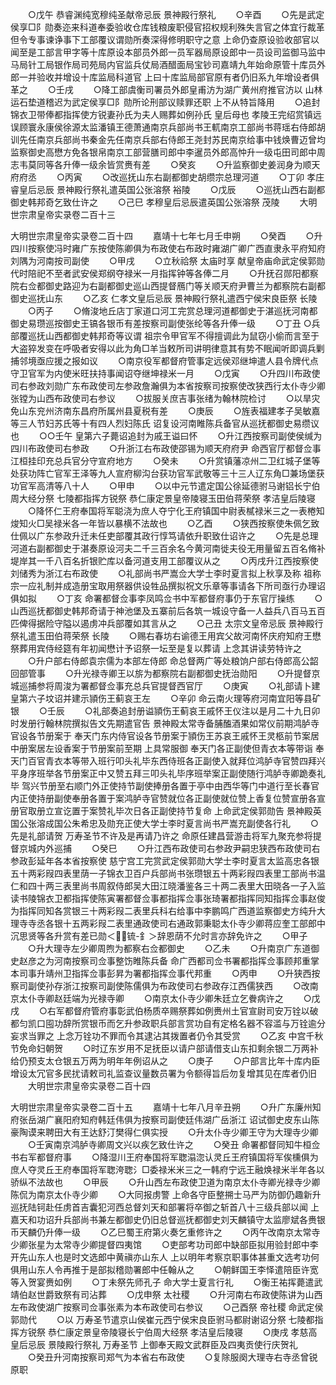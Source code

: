 <!-- { "loadSidebar": true } -->
　　○戊午  恭睿渊纯宽穆纯圣献帝忌辰  景神殿行祭礼
　　○辛酉
　　○先是武定侯享□阝勋奏迩来科道奉委验收仓库钱粮废职侵官招权规利殊失言官之体宜行裁革但令专事谏诤事下工部覆议谓勋所奏深得修明职守之意  上命仍查原设验收部官以闻至是工部言甲字等十库原设本部员外郎一员军器局原设郎中一员设司监御马监中马局针工局银作局司苑局内官监兵仗局酒醋面局宝钞司嘉靖九年始命原管十库员外郎一并验收并增设十库监局科道官  上曰十库监局部官原有者仍旧系九年增设者俱革之
　　○壬戌
　　○降工部虞衡司署员外郎皇甫汸为湖广黄州府推官汸以  山林运石垫道稽迟为武定侯享□阝勋所论刑部议赎罪还职  上不从特旨降用
　　○追封锦衣卫带俸都指挥使方锐妻孙氏为夫人赐葬如例孙氏  皇后母也  孝陵王完绍赏镇远误顾寰永康侯徐源太监潘镇王德萧通南京兵部尚书王軏南京工部尚书蒋瑶右侍郎胡训先任南京兵部尚书秦金先任南京兵部右侍郎王尧封苏民南京给事中钱焕曹迈曾均监察御史高懋方免各银帛南京工部营膳司郎中李暹员外郎高忡升一级屯田司郎中周志韦莫同等各升俸一级余皆赏赉有差
　　○癸亥
　　○升监察御史姜润身为顺天府府丞
　　○丙寅
　　○改巡抚山东右副都御史胡缵宗总理河道
　　○丁卯  孝庄睿皇后忌辰  景神殿行祭礼遣英国公张溶祭  裕陵
　　○戊辰
　　○巡抚山西右副都御史韩邦奇乞致仕许之
　　○己巳  孝穆皇后忌辰遣英国公张溶祭  茂陵
　　大明世宗肃皇帝实录卷二百十三


大明世宗肃皇帝实录卷二百十四
　　嘉靖十七年七月壬申朔
　　○癸酉
　　○升四川按察使冯时雍广东按使陈卿俱为布政使右布政时雍湖广卿广西直隶永平府知府刘隅为河南按司副使
　　○甲戌
　　○立秋祫祭  太庙时享  献皇帝庙命武定侯郭勋代时陪祀不至者武安侯郑纲夺禄米一月指挥钟等各俸二月
　　○升抚召郧阳都察院右佥都御史路迎为右副都御史巡山西提督鴈门等关顺天府尹曹兰为都察院右副都御史巡抚山东
　　○乙亥  仁孝文皇后忌辰  景神殿行祭礼遣西宁侯宋良臣祭  长陵
　　○丙子
　　○脩浚地丘店丁家道口河工完赏总理河道都御史于湛巡抚河南都御史易瓒巡按御史王镐各银币有差按察司副使张纶等各升俸一级
　　○丁丑
○兵部覆巡抚山西都御史韩邦奇等议谓  祖宗令甲官军不得擅调此为鼠窃小偷而言至于大盗猝发变在呼吸者安得以此为角□羊当敕所司讲明律意其有势不眠闻听即调兵剿捕邻境亟应援之报如议
　　○南京役军都督府管事定远侯邓继坤遣人县令牌代点守卫官军为内使米旺扶持事闻诏夺继坤禄米一月
　　○戊寅
　　○升四川布政使司右参政刘勋广东布政使司左参政詹瀚俱为本省按察司按察使改狭西行太仆寺少卿张镗为山西布政使司右参议
　　○拔服关庶吉事张绪为翰林院检讨
　　○以旱灾免山东兖州济南东昌府所属州县夏税有差
　　○庚辰
　　○旌表福建孝子吴敏嘉等三人节妇苏氏等十有四人烈妇陈氏  诏复设河南睢陈兵备官从巡抚都御史易缵议也
　　○○壬午  皇第六子薨诏追封为戚王谥曰怀
　　○升江西按察司副使侯缄为四川布政使司右参政
　　○升浙江右布政使邵锡为顺天府府尹  命西官厅都督佥事江桓挂印充总兵官分守宣府地方
　　○癸未
　　○升赏镇藩凉州二卫红城子堡等处获功阵亡官军王泽等九人宣府柳沟台获功官军武敬等三十三人辽东角□兼场堡获功官军高清等八十人
　　○甲申
　　○以中元节遣定国公徐延德驸马谢铝长宁伯周大经分祭  七陵都指挥方锐祭  恭仁康定景皇帝陵寝玉田伯蒋荣祭  孝洁皇后陵寝
　　○降怀仁王府奉国将军聪浇为庶人夺宁化王府镇国中尉表樲禄米三之一表棬知焌知火□吴禄米各一年皆以暴横不法故也
　　○乙酉
　　○狭西按察使朱佩乞致仕佩以广东参政升迁未任吏部覆其政行惇笃请依升职致仕诏许之
　　○先是总理河道右副都御史于湛奏原设河夫二千三百余名今黄河南徙夫役无用量留五百名脩补堤岸其一千八百名折银贮库以备河道支用工部覆议从之
　　○丙戌升江西按察使刘储秀为浙江右布政使
　　○礼部尚书严嵩佥大学士李时夏言拟上秋享及称  祖称宗一应礼制并成造册宝取用祭器供设牲品撰拟祝文乐章等事请各下所司亟行办理诏俱如拟
　　○丁亥  命署都督佥事李凤鸣佥书中军都督府事仍于东官厅操练
　　○山西巡抚都御史韩邦奇请于神池堡及五寨前后各筑一城设守备一人益兵八百马五百匹俾得据险守隘以遏虏冲兵部覆如其言从之
　　○己丑  太宗文皇帝忌辰  景神殿行祭礼遣玉田伯蒋荣祭  长陵
　　○赐右春坊右谕德王用宾父故河南怀庆府知府王懋祭葬用宾侍经筵有年初闻懋计予诏祭一坛至是复以葬请  上念其讲读劳特许之
　　○升户部右侍郎袁宗儒为本部左侍郎  命总督两广等处粮饷户部右侍郎高公韶回部管事
　　○升光禄寺卿王以旂为都察院右副都御史抚治勋阳
　　○升提督京城巡捕参将周浚为署都督佥事充总兵官提督西官厅
　　○庚寅
　　○礼部请卜建  皇第六子坟诏并建示頴伤王蓟哀王左
　　○辛卯  命云南火理等府河南宜阳等县矿银
　　○壬辰
　　○礼部奏追封册谥頴伤王蓟哀王戚怀王仪注以是月二十九日卯时发册行翰林院撰拟告文先期遣官告  景神殿太常寺备脯醢酒果如常仪前期鸿胪寺官设各节册案于  奉天门东内侍官设各节册案于頴伤王苏哀王戚怀王灵柩前节案居中册案居左设香案于节册案前至期  上具常服御  奉天门各正副使但青衣本等带诣  奉天门百官青衣本等带入班行叩头礼毕东西侍班各正副使入就拜位鸿胪寺官赞四拜兴平身序班举各节册案正中又赞五拜三叩头礼毕序班举案正副使随行鸿胪寺卿跪奏礼毕  驾兴节册至右顺门外正使持节副使捧册各置于亭中由西华等门中道行至长春官内正使持册副使奉册各置于案鸿胪寺官赞就位各正副使就位赞上香复位赞宣册各宣册官取册立宣讫置于案赞礼毕次日各正副使持节复命  上命武定侯郭勋告  景神殿英国公张溶成国公朱希忠及勋充正使大学士李时夏言尚书严嵩充副使各行礼
　　○先是礼部请贺  万寿圣节不许及是再请乃许之  命原任建昌营游击将军九聚充参将提督京城内外巡捕
　　○癸巳
　　○升江西布政使司右参政尹嗣忠狭西布政使司右参政彭延年各本省按察使  慈宁宫工完赏武定侯郭勋大学士李时夏言太监高忠各银五十两彩叚四表里荫一子锦衣卫百户兵部尚书张瓒银五十两彩叚四表里工部尚书温仁和四十两三表里尚书周叙侍郎吴大田江晓潘鉴各三十两二表里大田晓各一子入监读书陵锦衣卫都指挥使陈寅署都督佥事都指挥佥事张琦署都指挥同知指挥佥事赵俊为指挥同知各赏银三十两彩叚二表里兵科右给事中李鹏鸣广西道监察御史方纯升大理寺寺丞各银十五两彩叚二表里通政使司右通政郭秉聪太仆寺少卿蒋应奎工部郎中沉思贤等各升赏有差已勋＜锍-釒＞辞恩荫不允时言亦辞免许之
　　○甲子
　　○升大理寺左少卿周煦为都察右佥都御史
　　○乙未
　　○升南京广东道御史赵彦之为河南按察司佥事整饬睢陈兵备  命广西都司佥书署都指挥佥事顾邦重掌本司事升靖州卫指挥佥事彭昇为署都指挥佥事代邦重
　　○丙申
　　○升狭西按察司副使孙存浙江按察司副使陈儒俱为布政使司右参政存江西儒狭西
　　○改南京太仆寺卿赵廷端为光禄寺卿
　　○南京太仆寺少卿朱廷立乞餋病许之
　　○戊戌
　　○右军都督府管府事彰武伯杨质卒赐祭葬如例赉州土官宣尉司安万铨以破都匀凯口囤功辞所赏银币而乞升参政职兵部言赏功自有定格名器不容滥与万铨逾分妄求当罪之  上念万铨功不罪而令其逮沾其拨置者仍令其受赏
　　○乙亥  中宫千秋节免命妇朝贺
　　○时辽东岁用不足抚臣以请户部请借支山东扣剩余银二万两补给仍预支太仓银五万两为明年年例诏从之
　　○庚子
　　○户部言比年十库内臣增设太冗官多民扰请敕司礼监查议量数员署为令额得旨后勿复增其见在库者仍旧
　　大明世宗肃皇帝实录卷二百十四


大明世宗肃皇帝实录卷二百十五
　　嘉靖十七年八月辛丑朔
　　○升广东廉州知府张岳湖广襄阳府知府韩廷伟俱为按察司副使廷伟湖广岳浙江  诏试御史皮东山陈豪陶谟来聘田大有王达舒汀樊得仁俱实授
　　○升太仆寺少卿王守为大理寺少卿
　　○壬寅南京鸿胪寺卿周文兴以疾乞致仕许之
　　○癸丑  命署都督同知牛桓佥书右军都督府事
　　○降湿川王府奉国将军聦溻淴认灵丘王府镇国将军俟櫄俱为庶人夺灵丘王府奉国将军聦洿聦氵□委禄米米三之一韩府宁远王融焕禄米半年各以骄纵不法故也
　　○甲辰
　　○升山西左布政使卫道为南京太仆寺卿光禄寺少卿陈侃为南京太仆寺少卿
　　○大同报虏警  上命各守臣整搠士马严为防御仍趣新升巡抚陆钶赴任虏首吉囊犯河西总督刘天和部署将卒御之斩首八十三级兵部以闻  上嘉天和功诏升兵部尚书兼左都御史仍旧总督巡抚都御史刘天麟镇守太监廖斌各赉银币天麟仍升俸一级
　　○乙巳蜀王府第火奏乞重修许之
　　○丙午改南京太常寺少卿张星为太常寺少卿提督四夷馆
　　○吏部考功司郎中缺部臣拟用验封郎中李开先山东人也是时文选郎中黄禛亦山东人  上以明年考察京职事体甚重文选考功何俱用山东人令再推于是部拟稽勋署郎中任翰从之
　　○朝鲜国王李怿遣陪臣许宽等入贺宴赉如例
　　○丁未祭先师孔子  命大学士夏言行礼
　　○衡王祐挥薨遣武靖伯赵世爵致祭有司沾葬
　　○戊申祭  太社稷
　　○升河南右布政使陈讲为山西左布政使湖广按察司佥事张素为本布政使司右参议
　　○己酉祭  帝社稷  命武定侯郭勋代
　　○以  万寿圣节遣京山侯崔元西宁侯宋良臣驸马都尉谢诏分祭  七陵都指挥方锐祭  恭仁康定景皇帝陵寝长宁伯周大经祭  孝洁皇后陵寝
　　○庚戌  孝慈高皇后忌辰  景陵殿行祭礼  万寿圣节  上御奉天殿文武群臣及四夷贡使行庆贺礼
　　○癸丑升河南按察司郑气为本省右布政使
　　○复除服阕大理寺右寺丞曾锐原职

